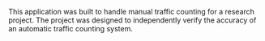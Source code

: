 This application was built to handle manual traffic counting for a research project. The project was designed to independently verify the accuracy of an automatic traffic counting system.
